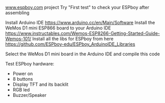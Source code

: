 www.espboy.com project
Try "First test" to check your ESPboy after assembling

Install Arduino IDE https://www.arduino.cc/en/Main/Software
Install the WeMos D1 mini ESP866 board to your Arduino IDE https://www.instructables.com/Wemos-ESP8266-Getting-Started-Guide-Wemos-101/
Install all the libs for ESPboy from here https://github.com/ESPboy-edu/ESPboy_ArduinoIDE_Libraries

Select the WeMos D1 mini board in the Arduino IDE and compile this code

Test ESPboy hardware:
- Power on
- 8 buttons
- Display TFT and its backlit
- RGB led
- Buzzer/Speaker

